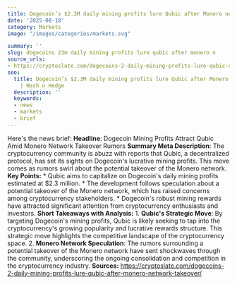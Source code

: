 ```yaml
---
title: Dogecoin’s $2.3M daily mining profits lure Qubic after Monero network takeover
date: '2025-08-18'
category: Marketsimage: "/images/categories/markets.svg"

summary: ''
slug: dogecoins 23m daily mining profits lure qubic after monero n
source_urls:
- https://cryptoslate.com/dogecoins-2-daily-mining-profits-lure-qubic-after-monero-network-takeover/
seo:
  title: Dogecoin’s $2.3M daily mining profits lure Qubic after Monero network takeover
    | Hash n Hedge
  description: ''
  keywords:
  - news
  - markets
  - brief
---
```


Here's the news brief:  **Headline**: Dogecoin Mining Profits Attract Qubic Amid Monero Network Takeover Rumors  **Summary Meta Description**: The cryptocurrency community is abuzz with reports that Qubic, a decentralized protocol, has set its sights on Dogecoin's lucrative mining profits. This move comes as rumors swirl about the potential takeover of the Monero network.  **Key Points:**  * Qubic aims to capitalize on Dogecoin's daily mining profits estimated at $2.3 million. * The development follows speculation about a potential takeover of the Monero network, which has raised concerns among cryptocurrency stakeholders. * Dogecoin's robust mining rewards have attracted significant attention from cryptocurrency enthusiasts and investors.  **Short Takeaways with Analysis:**  1. **Qubic's Strategic Move**: By targeting Dogecoin's mining profits, Qubic is likely seeking to tap into the cryptocurrency's growing popularity and lucrative rewards structure. This strategic move highlights the competitive landscape of the cryptocurrency space. 2. **Monero Network Speculation**: The rumors surrounding a potential takeover of the Monero network have sent shockwaves through the community, underscoring the ongoing consolidation and competition in the cryptocurrency industry.  **Sources:** https://cryptoslate.com/dogecoins-2-daily-mining-profits-lure-qubic-after-monero-network-takeover/ 
